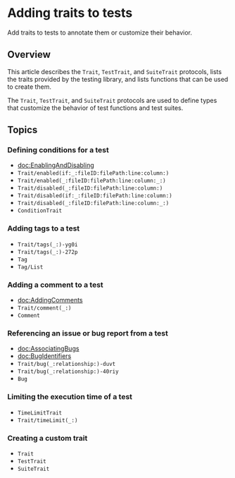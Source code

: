 # Adding traits to tests

<!--
This source file is part of the Swift.org open source project

Copyright (c) 2023 Apple Inc. and the Swift project authors
Licensed under Apache License v2.0 with Runtime Library Exception

See https://swift.org/LICENSE.txt for license information
See https://swift.org/CONTRIBUTORS.txt for Swift project authors
-->

Add traits to tests to annotate them or customize their behavior.

## Overview

This article describes the ``Trait``, ``TestTrait``, and ``SuiteTrait``
protocols, lists the traits provided by the testing library, and lists functions
that can be used to create them.

The ``Trait``, ``TestTrait``, and ``SuiteTrait`` protocols are used to define
types that customize the behavior of test functions and test suites.

## Topics

### Defining conditions for a test

- <doc:EnablingAndDisabling>
- ``Trait/enabled(if:_:fileID:filePath:line:column:)``
- ``Trait/enabled(_:fileID:filePath:line:column:_:)``
- ``Trait/disabled(_:fileID:filePath:line:column:)``
- ``Trait/disabled(if:_:fileID:filePath:line:column:)``
- ``Trait/disabled(_:fileID:filePath:line:column:_:)``
- ``ConditionTrait``

### Adding tags to a test

- ``Trait/tags(_:)-yg0i``
- ``Trait/tags(_:)-272p``
- ``Tag``
- ``Tag/List``

### Adding a comment to a test

- <doc:AddingComments>
- ``Trait/comment(_:)``
- ``Comment``

### Referencing an issue or bug report from a test

- <doc:AssociatingBugs>
- <doc:BugIdentifiers>
- ``Trait/bug(_:relationship:)-duvt``
- ``Trait/bug(_:relationship:)-40riy``
- ``Bug``

### Limiting the execution time of a test

- ``TimeLimitTrait``
- ``Trait/timeLimit(_:)``

### Creating a custom trait

- ``Trait``
- ``TestTrait``
- ``SuiteTrait``
